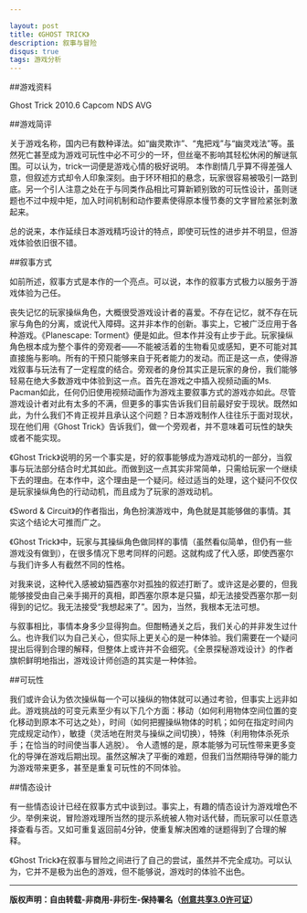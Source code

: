 ```yaml
---

layout: post
title: 《GHOST TRICK》
description: 叙事与冒险
disqus: true
tags: 游戏分析
---
```

##游戏资料


Ghost Trick 2010.6 Capcom NDS AVG


##游戏简评

关于游戏名称，国内已有数种译法。如“幽灵欺诈”、“鬼把戏”与“幽灵戏法”等。虽然死亡甚至成为游戏可玩性中必不可少的一环，但丝毫不影响其轻松休闲的解谜氛围。可以认为，trick一词便是游戏心情的极好说明。
本作剧情几乎算不得差强人意，但叙述方式却令人印象深刻。由于环环相扣的悬念，玩家很容易被吸引一路到底。另一个引人注意之处在于与同类作品相比可算新颖别致的可玩性设计，虽则谜题也不过中规中矩，加入时间机制和动作要素使得原本慢节奏的文字冒险紧张刺激起来。

总的说来，本作延续日本游戏精巧设计的特点，即使可玩性的进步并不明显，但游戏体验依旧很不错。


##叙事方式

如前所述，叙事方式是本作的一个亮点。可以说，本作的叙事方式极力以服务于游戏体验为己任。

丧失记忆的玩家操纵角色，大概很受游戏设计者的喜爱。不存在记忆，就不存在玩家与角色的分离，或说代入障碍。这并非本作的创新。事实上，它被广泛应用于各种游戏。《Planescape: Torment》便是如此。但本作并没有止步于此。玩家操纵角色根本成为整个事件的旁观者——不能被活着的生物看见或感知，更不可能对其直接施与影响。所有的干预只能够来自于死者能力的发动。而正是这一点，使得游戏叙事与玩法有了一定程度的结合。旁观者的身份其实正是玩家的身份，我们能够轻易在绝大多数游戏中体验到这一点。首先在游戏之中插入视频动画的Ms. Pacman如此，任何仍旧使用视频动画作为游戏主要叙事方式的游戏亦如此。尽管游戏设计者对此有太多的不满，但更多的事实告诉我们目前最好安于现状。既然如此，为什么我们不肯正视并且承认这个问题？日本游戏制作人往往乐于面对现状，现在他们用《Ghost Trick》告诉我们，做一个旁观者，并不意味着可玩性的缺失或者不能实现。

《Ghost Trick》说明的另一个事实是，好的叙事能够成为游戏动机的一部分，当叙事与玩法部分结合时尤其如此。而做到这一点其实非常简单，只需给玩家一个继续下去的理由。在本作中，这个理由是一个疑问。经过适当的处理，这个疑问不仅仅是玩家操纵角色的行动动机，而且成为了玩家的游戏动机。

《Sword & Circuit》的作者指出，角色扮演游戏中，角色就是其能够做的事情。其实这个结论大可推而广之。

《Ghost Trick》中，玩家与其操纵角色做同样的事情（虽然看似简单，但仍有一些游戏没有做到），在很多情况下思考同样的问题。这就构成了代入感，即使西塞尔与我们许多人有截然不同的性格。

对我来说，这种代入感被幼猫西塞尔对孤独的叙述打断了。或许这是必要的，但我能够接受由自己亲手揭开的真相，即西塞尔原本是只猫，却无法接受西塞尔那一刻得到的记忆。我无法接受“我想起来了”。因为，当然，我根本无法可想。

与叙事相比，事情本身多少显得狗血。但酣畅通关之后，我们关心的并非发生过什么。也许我们以为自己关心，但实际上更关心的是一种体验。我们需要在一个疑问提出后得到合理的解释，但整体上或许并不会细究。《全景探秘游戏设计》的作者旗帜鲜明地指出，游戏设计师创造的其实是一种体验。


##可玩性

我们或许会认为依次操纵每一个可以操纵的物体就可以通过考验，但事实上远非如此。游戏挑战的可变元素至少有以下几个方面：移动（如何利用物体空间位置的变化移动到原本不可达之处），时间（如何把握操纵物体的时机；如何在指定时间内完成规定动作），敏捷（灵活地在附灵与操纵之间切换），特殊（利用物体杀死杀手；在恰当的时间使当事人逃脱）。
令人遗憾的是，原本能够为可玩性带来更多变化的导弹在游戏后期出现。虽然这解决了平衡的难题，但我们当然期待导弹的能力为游戏带来更多，甚至是重复可玩性的不同体验。


##情态设计

有一些情态设计已经在叙事方式中谈到过。事实上，有趣的情态设计为游戏增色不少。举例来说，冒险游戏理所当然的提示系统被人物对话代替，而玩家可以任意选择查看与否。又如可重复返回前4分钟，使重复解决困难的谜题得到了合理的解释。

《Ghost Trick》在叙事与冒险之间进行了自己的尝试，虽然并不完全成功。可以认为，它并不是极为出色的游戏，但不能够说，游戏时的体验不出色。

---
**版权声明：自由转载-非商用-非衍生-保持署名（[创意共享3.0许可证](https://creativecommons.org/licenses/by-nc-nd/3.0/deed.zh)）**